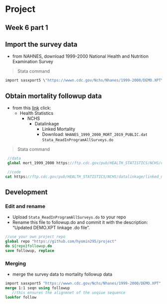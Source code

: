 # Project
## Week 6 part 1 
   ## Import the survey data 
   - from NAHNES, download 1999-2000 National Health and Nutrition Examination Survey
> Stata command 
 ```stata
 import sasxport5 \"https://wwwn.cdc.gov/Nchs/Nhanes/1999-2000/DEMO.XPT\"
 ```
   ## Obtain mortality followup data
   - from this [link](https://ftp.cdc.gov/pub/) click:
      - Health Statistics
         - NCHS
            - Datalinkage
               - Linked Mortality
               - Download:
                 `NHANES_1999_2000_MORT_2019_PUBLIC.dat`
                 `Stata_ReadInProgramAllSurveys.do`
> Stata command
```stata
 //data
 global mort_1999_2000 https://ftp.cdc.gov/pub/HEALTH_STATISTICS/NCHS/datalinkage/linked_mortality/NHANES_1999_2000_MORT_2019_PUBLIC.dat

 //code
cat https://ftp.cdc.gov/pub/HEALTH_STATISTICS/NCHS/datalinkage/linked_mortality/Stata_ReadInProgramAllSurveys.do
```

   ## Development 
   ### Edit and rename 
   - Upload `Stata_ReadInProgramAllSurveys.do` to your repo
   - Rename this file to followup.do and commit it with the description: “Updated DEMO.XPT linkage .do file”.
   ```stata
   //use your own project repo 
   global repo "https://github.com/hyomin295/project"
   do ${repo}followup.do
   save followup, replace
   ```

   ### Merging 
   - merge the survey data to mortality followup data 
   ```stata
   import sasxport5 "https://wwwn.cdc.gov/Nchs/Nhanes/1999-2000/DEMO.XPT", clear
   merge 1:1 seqn using followup
      //this ensures the alignmnet of the unqiue sequence
   lookfor follow
   ```
